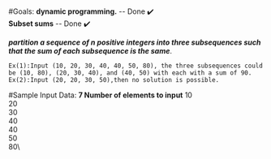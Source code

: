 #Goals: 
  **dynamic programming.** -- Done :heavy_check_mark:  
  **Subset sums** -- Done :heavy_check_mark:  

  **_partition a sequence of n positive integers into three subsequences such that the sum of each subsequence is the
same_**. 

	Ex(1):Input (10, 20, 30, 40, 40, 50, 80), the three subsequences could be (10, 80), (20, 30, 40), and (40, 50) with each with a sum of 90.
	Ex(2):Input (20, 20, 30, 50),then no solution is possible.
	
#Sample Input Data:
      **7 Number of elements to input**
	10\
	20\
	30\
	40\
	40\
	50\
	80\
	
